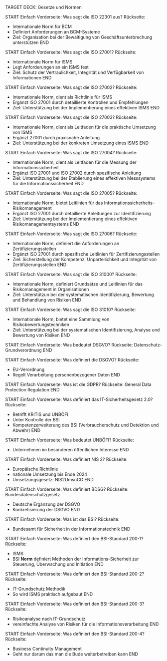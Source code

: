 TARGET DECK: Gesetze und Normen

START
Einfach
Vorderseite: Was sagt die ISO 22301 aus?
Rückseite:
* Internationale Norm für BCM
* Definiert Anforderungen an BCM-Systeme
* Ziel: Organisation bei der Bewältigung von Geschäftsunterbrechung unterstützen
END

START
Einfach
Vorderseite: Was sagt die ISO 27001?
Rückseite:
* Internationale Norm für ISMS
* Legt Anforderungen an ein ISMS fest
* Ziel: Schutz der Vertraulichkeit, Integrität und Verfügbarkeit von Informationen
END

START
Einfach
Vorderseite: Was sagt die ISO 27002?
Rückseite:
* Internationale Norm, dient als Richtlinie für ISMS
* Ergänzt ISO 27001 durch detaillierte Kontrollen und Empfehlungen
* Ziel: Unterstützung bei der Implementierung eines effektiven ISMS
END

START
Einfach
Vorderseite: Was sagt die ISO 27003?
Rückseite:
* Internationale Norm, dient als Leitfaden für die praktische Umsetzung von ISMS
* Ergänzt 27001 durch praxisnahe Anleitung
* Ziel: Unterstützung bei der konkreten Umsetzung eines ISMS
END

START
Einfach
Vorderseite: Was sagt die ISO 27004?
Rückseite:
* Internationale Norm, dient als Leitfaden für die Messung der Informationssicherheit
* Ergänzt ISO 27001 und ISO 27002 durch spezifische Anleitung
* Ziel: Unterstützung bei der Etablierung eines effektiven Messsystems für die Informationssicherheit
END

START
Einfach
Vorderseite: Was sagt die ISO 27005?
Rückseite:
* Internationale Norm, bietet Leitlinien für das Informationssicherheits-Risikomanagement
* Ergänzt ISO 27001 durch detaillierte Anleitungen zur Identifizierung
* Ziel: Unterstützung bei der Implementierung eines effektiven Risikomanagementsystems 
END

START
Einfach
Vorderseite: Was sagt die ISO 27006?
Rückseite:
* Internationale Norm, definiert die Anforderungen an Zertifizierungsstellen
* Ergänzt ISO 27001 durch spezifische Leitlinien für Zertifizierungsstellen
* Ziel: Sicherstellung der Kompetenz, Unparteilichkeit und Integrität von Zertifizierungsstellen
END

START
Einfach
Vorderseite: Was sagt die ISO 31000?
Rückseite:
* Internationale Norm, definiert Grundsätze und Leitlinien für das Risikomanagement in Organisationen
* Ziel: Unterstützun bei der systematischen Identifizierung, Bewertung und Behandlung von Risiken
END

START
Einfach
Vorderseite: Was sagt die ISO 31010?
Rückseite:
* Internationale Norm, bietet eine Sammlung von Risikobewertungstechniken 
* Ziel: Unterstützung bei der systematischen Identifizierung, Analyse und Bewertung von Risiken
END

START
Einfach
Vorderseite: Was bedeutet DSGVO?
Rückseite:
Datenschutz-Grundverordnung
END

START
Einfach
Vorderseite: Was definiert die DSGVO?
Rückseite:
* EU-Verordnung
* Regelt Verarbeitung personenbezogener Daten
END

START
Einfach
Vorderseite: Was ist die GDPR?
Rückseite:
General Data Protection Regulation
END

START
Einfach
Vorderseite: Was definiert das IT-Sicherheitsgesetz 2.0?
Rückseite:
* Betrifft KRITIS und UNBÖFI
* Unter Kontrolle der BSI
* Kompetenzerweiterung des BSI (Verbraucherschutz und Detektion und Abwehr)
END

START
Einfach
Vorderseite: Was bedeutet UNBÖFI?
Rückseite:
* Unternehmen im besonderen öffentlichen Interesse
END

START
Einfach
Vorderseite: Was definiert NIS 2?
Rückseite:
* Europäische Richtlinie 
* nationale Umsetzung bis Ende 2024
* Umsetzungsgesetz: NIS2UmsuCG
END

START
Einfach
Vorderseite: Was definiert BDSG?
Rückseite:
Bundesdatenschutzgesetz
* Deutsche Ergänzung der DSGVO
* Konkretisierung der DSGVO
END

START
Einfach 
Vorderseite: Was ist das BSI?
Rückseite:
* Bundesamt für Sicherheit in der Informationstechnik
END

START
Einfach
Vorderseite: Was definiert den BSI-Standard 200-1?
Rückseite:
* ISMS
* BSI **Norm** definiert Methoden der Informations-Sicherheit zur Steuerung, Überwachung und Initiation
END

START
Einfach
Vorderseite: Was definiert den BSI-Standard 200-2?
Rückseite:
* IT-Grundschutz Methodik
* So wird ISMS praktisch aufgebaut
END

START
Einfach
Vorderseite: Was definiert den BSI-Standard 200-3?
Rückseite:
* Risikoanalyse nach IT-Grundschutz
* vereinfachte Analyse von Risiken für die Informationsverarbeitung
END

START
Einfach
Vorderseite: Was definiert den BSI-Standard 200-4?
Rückseite:
* Business Continuity Management
* Geht nur darum das man die Bude weiterbetreiben kann 
END

